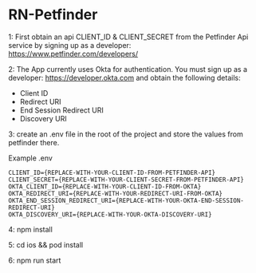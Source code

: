 # RN-Petfinder

1: First obtain an api CLIENT_ID & CLIENT_SECRET from the Petfinder Api service by signing up as a developer: https://www.petfinder.com/developers/

2: The App currently uses Okta for authentication. You must sign up as a developer: https://developer.okta.com and obtain the following details:

* Client ID
* Redirect URI
* End Session Redirect URI
* Discovery URI

3: create an .env file in the root of the project and store the values from petfinder there.

Example .env

```
CLIENT_ID={REPLACE-WITH-YOUR-CLIENT-ID-FROM-PETFINDER-API}
CLIENT_SECRET={REPLACE-WITH-YOUR-CLIENT-SECRET-FROM-PETFINDER-API}
OKTA_CLIENT_ID={REPLACE-WITH-YOUR-CLIENT-ID-FROM-OKTA}
OKTA_REDIRECT_URI={REPLACE-WITH-YOUR-REDIRECT-URI-FROM-OKTA}
OKTA_END_SESSION_REDIRECT_URI={REPLACE-WITH-YOUR-OKTA-END-SESSION-REDIRECT-URI}
OKTA_DISCOVERY_URI={REPLACE-WITH-YOUR-OKTA-DISCOVERY-URI}
```

4: npm install

5: cd ios && pod install

6: npm run start
